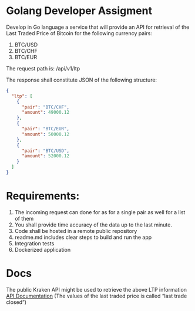 # Golang Developer Assigment

Develop in Go language a service that will provide an API for retrieval of the Last Traded Price of Bitcoin for the following currency pairs:

1. BTC/USD
2. BTC/CHF
3. BTC/EUR


The request path is:
/api/v1/ltp

The response shall constitute JSON of the following structure:
```json
{
  "ltp": [
    {
      "pair": "BTC/CHF",
      "amount": 49000.12
    },
    {
      "pair": "BTC/EUR",
      "amount": 50000.12
    },
    {
      "pair": "BTC/USD",
      "amount": 52000.12
    }
  ]
}

```

# Requirements:

1. The incoming request can done for as for a single pair as well for a list of them
2. You shall provide time accuracy of the data up to the last minute.
3. Code shall be hosted in a remote public repository
4. readme.md includes clear steps to build and run the app
5. Integration tests
6. Dockerized application

# Docs
The public Kraken API might be used to retrieve the above LTP information
[API Documentation](https://docs.kraken.com/rest/#tag/Spot-Market-Data/operation/getTickerInformation)
(The values of the last traded price is called “last trade closed”)